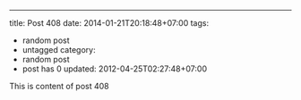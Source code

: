 ---
title: Post 408
date: 2014-01-21T20:18:48+07:00
tags:
  - random post
  - untagged
category:
  - random post
  - post has 0
updated: 2012-04-25T02:27:48+07:00

This is content of post 408